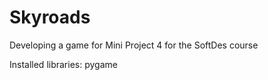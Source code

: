 # Skyroads
Developing a game for Mini Project 4 for the SoftDes course

Installed libraries: pygame
